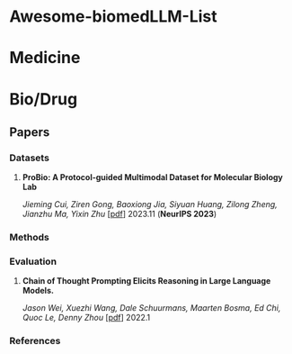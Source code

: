 # Awesome-biomedLLM-List


# Medicine

# Bio/Drug



## Papers

### Datasets
1. **ProBio: A Protocol-guided Multimodal Dataset for Molecular Biology Lab**

   *Jieming Cui, Ziren Gong, Baoxiong Jia, Siyuan Huang, Zilong Zheng, Jianzhu Ma, Yixin Zhu* [[pdf](https://arxiv.org/abs/2311.00556)] 2023.11 (**NeurIPS 2023**)

### Methods

### Evaluation


1. **Chain of Thought Prompting Elicits Reasoning in Large Language Models.**

   *Jason Wei, Xuezhi Wang, Dale Schuurmans, Maarten Bosma, Ed Chi, Quoc Le, Denny Zhou* [[pdf](https://arxiv.org/abs/2201.11903)] 2022.1


### References

